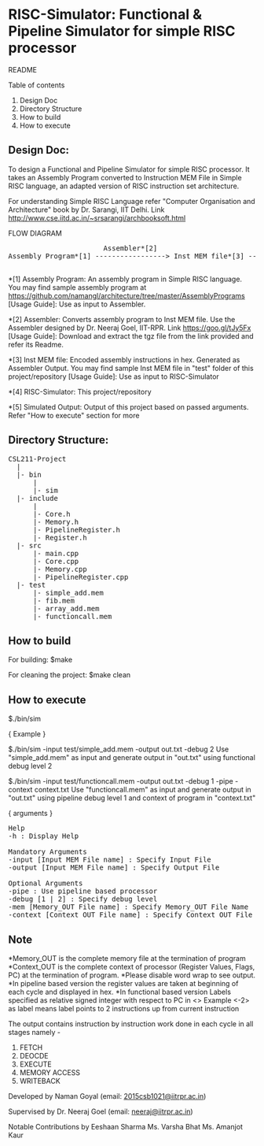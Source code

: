 RISC-Simulator: Functional & Pipeline Simulator for simple RISC processor 
=========================================================================

README

Table of contents
1. Design Doc
2. Directory Structure
3. How to build
4. How to execute

Design Doc:
-----------

To design a Functional and Pipeline Simulator for simple RISC processor. It takes an Assembly Program converted to Instruction MEM File in Simple RISC language, an adapted version of RISC instruction set architecture.

For understanding Simple RISC Language refer "Computer Organisation and Architecture" book by Dr. Sarangi, IIT Delhi. Link http://www.cse.iitd.ac.in/~srsarangi/archbooksoft.html

FLOW DIAGRAM

<pre>
                       Assembler*[2]                        RISC-Simulator*[4]
Assembly Program*[1] -----------------> Inst MEM file*[3] ----------------------> Simulated Output*[5]

</pre>

*[1] Assembly Program: An assembly program in Simple RISC language.
     You may find sample assembly program at https://github.com/namangl/architecture/tree/master/AssemblyPrograms
     [Usage Guide]: Use as input to Assembler.

*[2] Assembler: Converts assembly program to Inst MEM file.
     Use the Assembler designed by Dr. Neeraj Goel, IIT-RPR. Link https://goo.gl/tJy5Fx
     [Usage Guide]: Download and extract the tgz file from the link provided and refer its Readme.
     
*[3] Inst MEM file: Encoded assembly instructions in hex. Generated as Assembler Output.
     You may find sample Inst MEM file in "test" folder of this project/repository
     [Usage Guide]: Use as input to RISC-Simulator

*[4] RISC-Simulator: This project/repository

*[5] Simulated Output: Output of this project based on passed arguments. Refer "How to execute" section for more

Directory Structure:
--------------------
<pre>
CSL211-Project
  |
  |- bin  
      |
      |- sim      
  |- include  
      |
      |- Core.h
      |- Memory.h
      |- PipelineRegister.h
      |- Register.h      
  |- src  
      |- main.cpp
      |- Core.cpp
      |- Memory.cpp
      |- PipelineRegister.cpp      
  |- test  
      |- simple_add.mem
      |- fib.mem
      |- array_add.mem
      |- functioncall.mem
</pre>

How to build
------------
For building:
	$make

For cleaning the project:
	$make clean

How to execute
--------------

$./bin/sim <arguments>

{ Example }

$./bin/sim -input test/simple_add.mem -output out.txt -debug 2
Use "simple_add.mem" as input and generate output in "out.txt" using functional debug level 2

$./bin/sim -input test/functioncall.mem -output out.txt -debug 1 -pipe -context context.txt
Use "functioncall.mem" as input and generate output in "out.txt" using pipeline debug level 1 and context of program in "context.txt"

{ arguments }
<pre>
Help
-h : Display Help

Mandatory Arguments
-input [Input MEM File name] : Specify Input File
-output [Input MEM File name] : Specify Output File

Optional Arguments
-pipe : Use pipeline based processor
-debug [1 | 2] : Specify debug level
-mem [Memory_OUT File name] : Specify Memory_OUT File Name
-context [Context_OUT File name] : Specify Context_OUT File Name
</pre>

Note
----

*Memory_OUT is the complete memory file at the termination of program 
*Context_OUT is the complete context of processor (Register Values, Flags, PC) at the termination of program.
*Please disable word wrap to see output.
*In pipeline based version the register values are taken at beginning of each cycle and displayed in hex.
*In functional based version Labels specified as relative signed integer with respect to PC in <>
 Example <-2> as label means label points to 2 instructions up from current instruction


The output contains instruction by instruction work done in each cycle in all stages namely -

1. FETCH
2. DEOCDE
3. EXECUTE
4. MEMORY ACCESS
5. WRITEBACK

Developed by
Naman Goyal (email: 2015csb1021@iitrpr.ac.in)

Supervised by
Dr. Neeraj Goel (email: neeraj@iitrpr.ac.in)

Notable Contributions by
Eeshaan Sharma
Ms. Varsha Bhat
Ms. Amanjot Kaur
